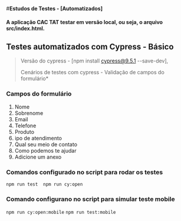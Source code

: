 #**Estudos de Testes - [Automatizados]**

####   A aplicação CAC TAT testar em versão local, ou seja, o arquivo src/index.html.

## Testes automatizados com Cypress - Básico

> Versão do cypress - [npm install cypress@9.5.1 --save-dev],
>
> Cenários de testes com cypress - Validação de campos do formulário*

### Campos do formulário

1. Nome
2. Sobrenome
3. Email
4. Telefone
5. Produto
6. ipo de atendimento
7. Qual seu meio de contato
8. Como podemos te ajudar
9. Adicione um anexo


### Comandos configurado no script para rodar os testes
`npm run test 
npm run cy:open
`

### Comando configurano no script para simular teste mobile
 `npm run cy:open:mobile`
 `npm run test:mobile` 
